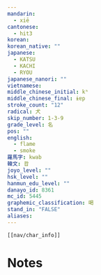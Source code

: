 ```yaml
---
mandarin:
  - xiē
cantonese:
  - hit3
korean:
korean_native: ""
japanese:
  - KATSU
  - KACHI
  - RYOU
japanese_nanori: ""
vietnamese:
middle_chinese_initial: kʰ
middle_chinese_final: ɨɐp
stroke_count: "12"
radical: 犬
skip_number: 1-3-9
grade_level: 名
pos: ""
english:
  - flame
  - smoke
羅馬字: kwab
韓文: 쾁
joyo_level: ""
hsk_level: ""
hanmun_edu_level: ""
danayo_id: 8361
mc_id: 5445
graphemic_classification: 喝
stand_in: "FALSE"
aliases:
---
```

```meta-bind-embed
[[nav/char_info]]
```

# Notes

